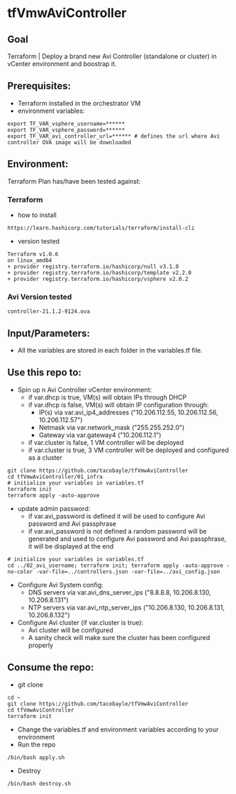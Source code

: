 # tfVmwAviController

## Goal
Terraform | Deploy a brand new Avi Controller (standalone or cluster) in vCenter environment and boostrap it.

## Prerequisites:
- Terraform installed in the orchestrator VM
- environment variables:
```
export TF_VAR_vsphere_username=******
export TF_VAR_vsphere_password=******
export TF_VAR_avi_controller_url=****** # defines the url where Avi controller OVA image will be downloaded
```

## Environment:

Terraform Plan has/have been tested against:

### Terraform

- how to install
```
https://learn.hashicorp.com/tutorials/terraform/install-cli
```

- version tested
```shell
Terraform v1.0.6
on linux_amd64
+ provider registry.terraform.io/hashicorp/null v3.1.0
+ provider registry.terraform.io/hashicorp/template v2.2.0
+ provider registry.terraform.io/hashicorp/vsphere v2.0.2
```

### Avi Version tested

```
controller-21.1.2-9124.ova
```

## Input/Parameters:
- All the variables are stored in each folder in the variables.tf file.

## Use this repo to:
- Spin up n Avi Controller vCenter environment:
  - if var.dhcp is true, VM(s) will obtain IPs through DHCP
  - if var.dhcp is false, VM(s) will obtain IP configuration through:
    - IP(s) via var.avi_ip4_addresses ("10.206.112.55, 10.206.112.56, 10.206.112.57")
    - Netmask via var.network_mask ("255.255.252.0")
    - Gateway via var.gateway4 ("10.206.112.1") 
  - if var.cluster is false, 1 VM controller will be deployed
  - if var.cluster is true, 3 VM controller will be deployed and configured as a cluster
```shell
git clone https://github.com/tacobayle/tfVmwAviController
cd tfVmwAviController/01_infra
# initialize your variables in variables.tf
terraform init
terraform apply -auto-approve
```
- update admin password:
  - if var.avi_password is defined it will be used to configure Avi password and Avi passphrase
  - if var.avi_password is not defined a random password will be generated and used to configure Avi password and Avi passphrase, it will be displayed at the end
```shell
# initialize your variables in variables.tf
cd ../02_avi_username; terraform init; terraform apply -auto-approve -no-color -var-file=../controllers.json -var-file=../avi_config.json
```  
- Configure Avi System config:
  - DNS servers via var.avi_dns_server_ips ("8.8.8.8, 10.206.8.130, 10.206.8.131")
  - NTP servers via var.avi_ntp_server_ips ("10.206.8.130, 10.206.8.131, 10.206.8.132")
- Configure Avi cluster (if var.cluster is true):
  - Avi cluster will be configured
  - A sanity check will make sure the cluster has been configured properly  

## Consume the repo:
- git clone
```shell
cd ~
git clone https://github.com/tacobayle/tfVmwAviController
cd tfVmwAviController
terraform init
```
- Change the variables.tf and environment variables according to your environment
- Run the repo
```shell
/bin/bash apply.sh
```
- Destroy
```shell
/bin/bash destroy.sh
```